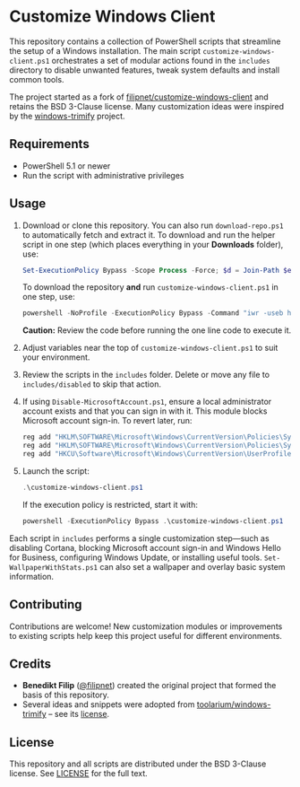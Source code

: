 # Customize Windows Client

This repository contains a collection of PowerShell scripts that streamline the setup of a Windows installation. The main script `customize-windows-client.ps1` orchestrates a set of modular actions found in the `includes` directory to disable unwanted features, tweak system defaults and install common tools.

The project started as a fork of [filipnet/customize-windows-client](https://github.com/filipnet/customize-windows-client) and retains the BSD 3-Clause license. Many customization ideas were inspired by the [windows-trimify](https://github.com/toolarium/windows-trimify) project.

## Requirements
- PowerShell 5.1 or newer
- Run the script with administrative privileges

## Usage
1. Download or clone this repository. You can also run `download-repo.ps1` to automatically fetch and extract it. To download and run the helper script in one step (which places everything in your **Downloads** folder), use:

   ```powershell
   Set-ExecutionPolicy Bypass -Scope Process -Force; $d = Join-Path $env:USERPROFILE 'Downloads'; iwr -Uri 'https://raw.githubusercontent.com/ShaheedFazal/customize-windows-setup/main/download-repo.ps1' -OutFile (Join-Path $d 'download-repo.ps1'); & "$d\download-repo.ps1"
   ```

   To download the repository **and** run `customize-windows-client.ps1` in one
   step, use:

   ```powershell
   powershell -NoProfile -ExecutionPolicy Bypass -Command "iwr -useb https://raw.githubusercontent.com/ShaheedFazal/customize-windows-setup/main/download-repo.ps1 | iex; & `"$env:USERPROFILE\Downloads\customize-windows-setup\customize-windows-setup-main\customize-windows-client.ps1`""
   ```

   **Caution:** Review the code before running the one line code to execute it.
   
2. Adjust variables near the top of `customize-windows-client.ps1` to suit your environment.
3. Review the scripts in the `includes` folder. Delete or move any file to `includes/disabled` to skip that action.
4. If using `Disable-MicrosoftAccount.ps1`, ensure a local administrator account exists and that you can sign in with it. This module blocks Microsoft account sign-in. To revert later, run:
   ```powershell
   reg add "HKLM\SOFTWARE\Microsoft\Windows\CurrentVersion\Policies\System" /v NoConnectedUser /t REG_DWORD /d 0 /f
   reg add "HKLM\SOFTWARE\Microsoft\Windows\CurrentVersion\Policies\System" /v BlockUserFromCreatingAccounts /t REG_DWORD /d 0 /f
   reg add "HKCU\Software\Microsoft\Windows\CurrentVersion\UserProfileEngagement" /v ScoobeSystemSettingEnabled /t REG_DWORD /d 1 /f
   ```
5. Launch the script:
   ```powershell
   .\customize-windows-client.ps1
   ```
   If the execution policy is restricted, start it with:
   ```powershell
   powershell -ExecutionPolicy Bypass .\customize-windows-client.ps1
   ```

Each script in `includes` performs a single customization step—such as disabling Cortana, blocking Microsoft account sign-in and Windows Hello for Business, configuring Windows Update, or installing useful tools. `Set-WallpaperWithStats.ps1` can also set a wallpaper and overlay basic system information.

## Contributing
Contributions are welcome! New customization modules or improvements to existing scripts help keep this project useful for different environments.

## Credits
- **Benedikt Filip** ([@filipnet](https://github.com/filipnet)) created the original project that formed the basis of this repository.
- Several ideas and snippets were adopted from [toolarium/windows-trimify](https://github.com/toolarium/windows-trimify) – see its [license](https://github.com/toolarium/windows-trimify/blob/master/LICENSE).

## License
This repository and all scripts are distributed under the BSD 3-Clause license. See [LICENSE](LICENSE) for the full text.

